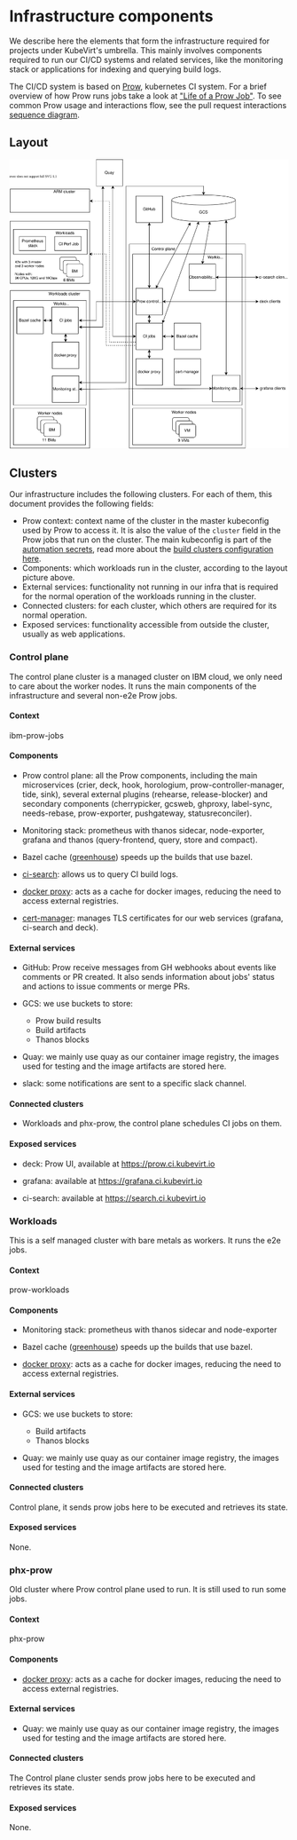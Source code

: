 # Infrastructure components

We describe here the elements that form the infrastructure required for projects
under KubeVirt's umbrella. This mainly involves components required to run our
CI/CD systems and related services, like the monitoring stack or applications for
indexing and querying build logs.

The CI/CD system is based on [Prow], kubernetes CI system. For a brief overview
of how Prow runs jobs take a look at ["Life of a Prow Job"]. To see common Prow
usage and interactions flow, see the pull request interactions [sequence diagram].

## Layout

![infra-layout](infra-layout.svg)

## Clusters

Our infrastructure includes the following clusters. For each of them, this
document provides the following fields:

* Prow context: context name of the cluster in the master kubeconfig used by Prow
to access it. It is also the value of the `cluster` field in the Prow jobs that
run on the cluster. The main kubeconfig is part of the [automation secrets], read
more about the [build clusters configuration here].
* Components: which workloads run in the cluster, according to the layout picture
above.
* External services: functionality not running in our infra that is required for
the normal operation of the workloads running in the cluster.
* Connected clusters: for each cluster, which others are required for its normal
operation.
* Exposed services: functionality accessible from outside the cluster, usually as
web applications.

### Control plane

The control plane cluster is a managed cluster on IBM cloud, we only need to care
about the worker nodes. It runs the main components of the infrastructure and
several non-e2e Prow jobs.

#### Context
ibm-prow-jobs

#### Components

* Prow control plane: all the Prow components, including the main microservices
(crier, deck, hook, horologium, prow-controller-manager, tide, sink), several
external plugins (rehearse, release-blocker) and secondary components
(cherrypicker, gcsweb, ghproxy, label-sync, needs-rebase, prow-exporter,
pushgateway, statusreconciler).

* Monitoring stack: prometheus with thanos sidecar, node-exporter, grafana and
thanos (query-frontend, query, store and compact).

* Bazel cache ([greenhouse]) speeds up the builds that use bazel.

* [ci-search]: allows us to query CI build logs.

* [docker proxy]: acts as a cache for docker images, reducing the need to access
external registries.

* [cert-manager]: manages TLS certificates for our web services (grafana, ci-search
and deck).

#### External services

* GitHub: Prow receive messages from GH webhooks about events like comments or PR
created. It also sends information about jobs' status and actions to issue comments
or merge PRs.

* GCS: we use buckets to store:
  * Prow build results
  * Build artifacts
  * Thanos blocks

* Quay: we mainly use quay as our container image registry, the images used for
testing and the image artifacts are stored here.

* slack: some notifications are sent to a specific slack channel.

#### Connected clusters

* Workloads and phx-prow, the control plane schedules CI jobs on them.

#### Exposed services

* deck: Prow UI, available at https://prow.ci.kubevirt.io

* grafana: available at https://grafana.ci.kubevirt.io

* ci-search: available at https://search.ci.kubevirt.io

### Workloads

This is a self managed cluster with bare metals as workers. It runs the e2e jobs.

#### Context

prow-workloads

#### Components

* Monitoring stack: prometheus with thanos sidecar and node-exporter

* Bazel cache ([greenhouse]) speeds up the builds that use bazel.

* [docker proxy]: acts as a cache for docker images, reducing the need to access
external registries.

#### External services

* GCS: we use buckets to store:
  * Build artifacts
  * Thanos blocks

* Quay: we mainly use quay as our container image registry, the images used for
testing and the image artifacts are stored here.

#### Connected clusters

Control plane, it sends prow jobs here to be executed and retrieves its state.

#### Exposed services

None.

### phx-prow

Old cluster where Prow control plane used to run. It is still used to run some
jobs.

#### Context

phx-prow

#### Components

* [docker proxy]: acts as a cache for docker images, reducing the need to access
external registries.

#### External services

* Quay: we mainly use quay as our container image registry, the images used for
testing and the image artifacts are stored here.

#### Connected clusters

The Control plane cluster sends prow jobs here to be executed and retrieves its state.

#### Exposed services

None.

[Prow]: https://github.com/kubernetes/test-infra/tree/master/prow#readme
["Life of a Prow Job"]: https://github.com/kubernetes/test-infra/blob/master/prow/life_of_a_prow_job.md
[sequence diagram]: https://raw.githubusercontent.com/kubernetes/test-infra/master/prow/docs/pr-interactions-sequence.svg?sanitize=true
[ci-search]: https://github.com/openshift/ci-search
[docker proxy]: https://github.com/rpardini/docker-registry-proxy
[cert-manager]: https://cert-manager.io/docs/
[greenhouse]: https://github.com/kubernetes/test-infra/tree/master/greenhouse
[automation secrets]: https://github.com/kubevirt/secrets/blob/master/secrets.tar.asc
[build clusters configuration here]: ./how-to-add-a-prow-cluster.md
